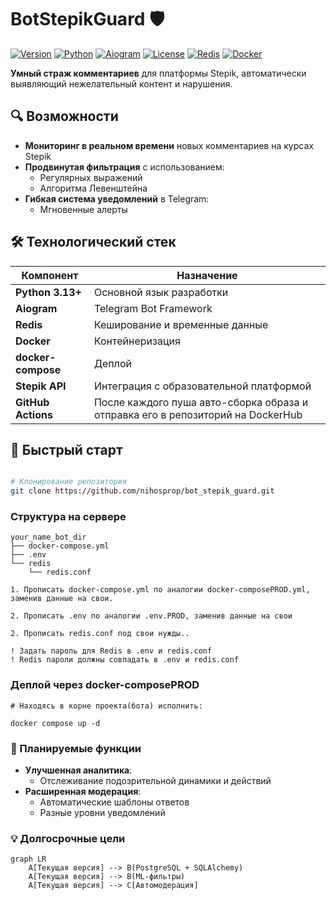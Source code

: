 # BotStepikGuard 🛡️

[![Version](https://img.shields.io/badge/version-v1.0-blue)](https://github.com/nihosprop/bot_stepik_guard.git)
[![Python](https://img.shields.io/badge/Python-3.13.1-green)](https://www.python.org/)
[![Aiogram](https://img.shields.io/badge/Aiogram-3.21-brightgreen)](https://docs.aiogram.dev/)
[![License](https://img.shields.io/badge/License-MIT-yellow.svg)](https://opensource.org/licenses/MIT)
[![Redis](https://img.shields.io/badge/Redis-7-red)](https://redis.io/)
[![Docker](https://img.shields.io/badge/Docker-20.10%2B-blue)](https://www.docker.com/)

**Умный страж комментариев** для платформы Stepik, автоматически выявляющий нежелательный контент и нарушения.

## 🔍 Возможности

- **Мониторинг в реальном времени** новых комментариев на курсах Stepik
- **Продвинутая фильтрация** с использованием:
  - Регулярных выражений
  - Алгоритма Левенштейна
- **Гибкая система уведомлений** в Telegram:
  - Мгновенные алерты

## 🛠 Технологический стек

| Компонент          | Назначение                                                                      |
|--------------------|---------------------------------------------------------------------------------|
| **Python 3.13+**   | Основной язык разработки                                                        |
| **Aiogram**        | Telegram Bot Framework                                                          |
| **Redis**          | Кеширование и временные данные                                                  |
| **Docker**         | Контейнеризация                                                                 |
| **docker-compose** | Деплой                                                                          |
| **Stepik API**     | Интеграция с образовательной платформой                                         |
| **GitHub Actions** | После каждого пуша авто-сборка образа и отправка его в репозиторий на DockerHub |

## 🚀 Быстрый старт

```bash

# Клонирование репозитория
git clone https://github.com/nihosprop/bot_stepik_guard.git
```

### Структура на сервере
```
your_name_bot_dir
├── docker-compose.yml
├── .env
└── redis
    └── redis.conf

1. Прописать docker-compose.yml по аналогии docker-composePROD.yml,
заменив данные на свои.

2. Прописать .env по аналогии .env.PROD, заменив данные на свои

2. Прописать redis.conf под свои нужды..

! Задать пароль для Redis в .env и redis.conf
! Redis пароли должны совпадать в .env и redis.conf
```
### Деплой через docker-composePROD

```code
# Находясь в корне проекта(бота) исполнить:

docker compose up -d
```

### 📅 Планируемые функции
- **Улучшенная аналитика**:
  - Отслеживание подозрительной динамики и действий
- **Расширенная модерация**:
  - Автоматические шаблоны ответов
  - Разные уровни уведомлений

### 💡 Долгосрочные цели
```mermaid
graph LR
    A[Текущая версия] --> B(PostgreSQL + SQLAlchemy)
    A[Текущая версия] --> B(ML-фильтры)
    A[Текущая версия] --> C[Автомодерация]
```